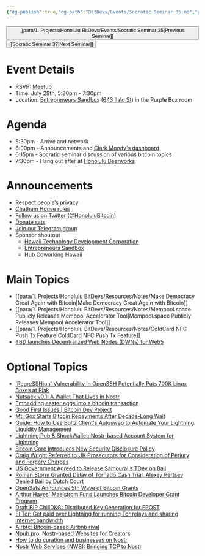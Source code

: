 ```yaml
---
{"dg-publish":true,"dg-path":"BitDevs/Events/Socratic Seminar 36.md","permalink":"/bit-devs/events/socratic-seminar-36/","title":"Socratic Seminar 36","tags":["bitdevs","bitcoin","resource","socratic-36"],"noteIcon":"3","created":"2024-06-30T17:48:40.592-10:00","updated":"2024-07-19T22:30:46.507-10:00"}
---
```




<button class="obsidian-button previous-seminar">[[para/1. Projects/Honolulu BitDevs/Events/Socratic Seminar 35\|Previous Seminar]]</button> <button class="obsidian-button next-seminar">[[Socratic Seminar 37\|Next Seminar]]</button>

# Event Details

- RSVP: [Meetup](https://www.meetup.com/honolulu-bitdevs/events/302110978/)
- Time: July 29th, 5:30pm - 7:30pm
- Location: [Entrepreneurs Sandbox](https://sandboxhawaii.org/) ([643 Ilalo St](https://goo.gl/maps/3Zj38htV13iUn4dcA)) in the Purple Box room

# Agenda

- 5:30pm - Arrive and network  
- 6:00pm - Announcements and [Clark Moody's dashboard](https://bitcoin.clarkmoody.com/dashboard/)
- 6:15pm - Socratic seminar discussion of various bitcoin topics
- 7:30pm - Hang out after at [Honolulu Beerworks](https://www.honolulubeerworks.com/)

# Announcements

- Respect people’s privacy
- [Chatham House rules](https://www.chathamhouse.org/about-us/chatham-house-rule)
- [Follow us on Twitter (@HonoluluBitcoin)](https://twitter.com/HonoluluBitcoin)
- [Donate sats](https://checkout.opennode.com/p/5dea6b7a-d33c-4fda-b54c-98f092814c7d)
- [Join our Telegram group](https://t.me/+Ho8M3ZAFmC5mY2Mx)
- Sponsor shoutout
	- [Hawaii Technology Development Corporation](https://www.htdc.org/about/)
	- [Entrepreneurs Sandbox](https://sandboxhawaii.org/)
	- [Hub Coworking Hawaii](https://hubcoworkinghi.com/)

# Main Topics

- [[para/1. Projects/Honolulu BitDevs/Resources/Notes/Make Democracy Great Again with Bitcoin\|Make Democracy Great Again with Bitcoin]]
- [[para/1. Projects/Honolulu BitDevs/Resources/Notes/Mempool.space Publicly Releases Mempool Accelerator Tool\|Mempool.space Publicly Releases Mempool Accelerator Tool]]
- [[para/1. Projects/Honolulu BitDevs/Resources/Notes/ColdCard NFC Push Tx Feature\|ColdCard NFC Push Tx Feature]]
- [TBD launches Decentralized Web Nodes (DWNs) for Web5](https://www.tbd.website/blog/managed-web5-decentralized-web-nodes-now-available) 

# Optional Topics

- ['RegreSSHion' Vulnerability in OpenSSH Potentially Puts 700K Linux Boxes at Risk](https://www.nobsbitcoin.com/regresshion-vulnerability-in-openssh/)
- [Nutsack v0.1: A Wallet That Lives in Nostr](https://www.nobsbitcoin.com/nutsack-v0-1/)
- [Embedding easter eggs into a bitcoin transaction](https://stacker.news/items/600187)
- [Good First Issues | Bitcoin Dev Project](https://bitcoindevs.xyz/good-first-issues)
- [Mt. Gox Starts Bitcoin Repayments After Decade-Long Wait](https://www.nobsbitcoin.com/mt-gox-starts-bitcoin-repayments-after-decade-long-wait/)
- [Guide: How to Use Boltz Client's Autoswap to Automate Your Lightning Liquidity Management](https://blog.boltz.exchange/p/guide-how-to-use-boltz-clients-autoswap)
- [Lightning.Pub & ShockWallet: Nostr-based Account System for Lightning](https://www.nobsbitcoin.com/lightning-pub-shockwallet-nostr-based-account-system-for-lightning/)
- [Bitcoin Core Introduces New Security Disclosure Policy](https://www.nobsbitcoin.com/bitcoin-core-introduces-new-security-disclosure-policy/)
- [Craig Wright Referred to UK Prosecutors for Consideration of Perjury and Forgery Charges](https://www.nobsbitcoin.com/craig-wright-is-a-fraud-always-has-been/)
- [US Government Agreed to Release Samourai's TDev on Bail](https://www.nobsbitcoin.com/us-government-agreed-to-release-tdev-on-bail/)
- [Roman Storm Granted Delay of Tornado Cash Trial, Alexey Pertsev Denied Bail by Dutch Court](https://www.nobsbitcoin.com/roman-storm-granted-delay-of-tornado-cash-trial-alexey-pertsev-denied-bail-by-dutch-court/)
- [OpenSats Announces 5th Wave of Bitcoin Grants](https://www.nobsbitcoin.com/opensats-announces-5th-wave-of-bitcoin-grants/)
- [Arthur Hayes' Maelstrom Fund Launches Bitcoin Developer Grant Program](https://www.nobsbitcoin.com/arthur-hayes-maelstrom-fund-launches-bitcoin-developer-grant-program/)
- [Draft BIP ChillDKG: Distributed Key Generation for FROST](https://github.com/BlockstreamResearch/bip-frost-dkg)
- [El Tor: Get paid over Lightning for running Tor relays and sharing internet bandwidth](https://devpost.com/software/el-tor)
- [Airbtc: Bitcoin-based Airbnb rival](https://airbtc.online/)
- [Npub.pro: Nostr-based Websites for Creators](https://www.nobsbitcoin.com/npub-pro-launched/)
- [How to do curation and businesses on Nostr](https://njump.me/nevent1qqs92n4c3g4kxcw9dxznzllasuzyaq8vhayez9t8hjj225yyee3teyczyqalp33lewf5vdq847t6te0wvnags0gs0mu72kz8938tn24wlfze649mm0w)
- [Nostr Web Services (NWS): Bringing TCP to Nostr](https://nostr.com/note12vy8lmphxyfd7np7t503k8fzs3em2h6szfwad0fkgr6prjkjuhxsddyprj)

